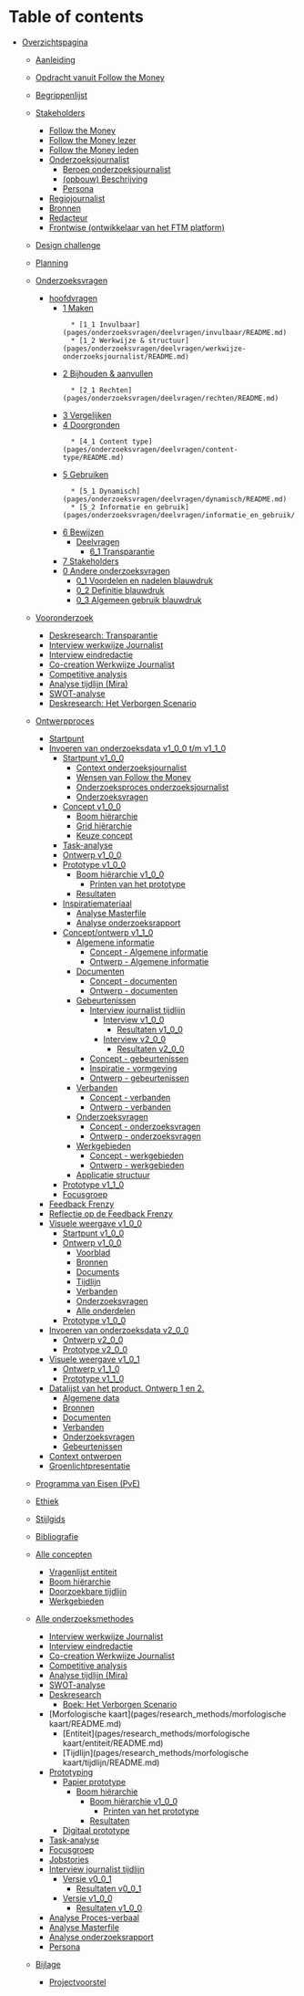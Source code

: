 # Table of contents
* [Overzichtspagina](README.md)
	* [Aanleiding](pages/aanleiding/README.md)
	* [Opdracht vanuit Follow the Money](pages/opdracht_vanuit_follow-the-money/README.md)
	* [Begrippenlijst](GLOSSARY.md)
	* [Stakeholders](pages/stakeholders/README.md)
		* [Follow the Money](pages/stakeholders/follow_the_money/README.md)
		* [Follow the Money lezer](pages/stakeholders/follow_the_money_lezer/README.md)
		* [Follow the Money leden](pages/stakeholders/follow_the_money_leden/README.md)
		* [Onderzoeksjournalist](pages/stakeholders/onderzoeksjournalist/README.md)
			* [Beroep onderzoeksjournalist](pages/onderzoeksvragen/deelvragen/onderzoeksjournalistiek/README.md)
			* [(opbouw) Beschrijving](pages/stakeholders/onderzoeksjournalist/description.md)
			* [Persona](pages/research_methods/persona/README.md)
		* [Regiojournalist](pages/stakeholders/regiojournalist/README.md)
		* [Bronnen](pages/stakeholders/bronnen/README.md)
		* [Redacteur](pages/stakeholders/redacteur/README.md)
		* [Frontwise (ontwikkelaar van het FTM platform)](pages/stakeholders/frontwise/README.md)
	* [Design challenge](pages/design-challenge/README.md)
	* [Planning](pages/planning/README.md)
	* [Onderzoeksvragen](pages/onderzoeksvragen/README.md)
		* [hoofdvragen](pages/onderzoeksvragen/hoofdvragen/README.md)
			* [1 Maken](pages/onderzoeksvragen/hoofdvragen/maken/README.md)
				<!-- * [Deelvragen](pages/onderzoeksvragen/deelvragen/README.md) -->
					* [1_1 Invulbaar](pages/onderzoeksvragen/deelvragen/invulbaar/README.md)
					* [1_2 Werkwijze & structuur](pages/onderzoeksvragen/deelvragen/werkwijze-onderzoeksjournalist/README.md)
			* [2 Bijhouden & aanvullen](pages/onderzoeksvragen/hoofdvragen/bijhouden_aanvullen/README.md)
				<!-- * [Deelvragen](pages/onderzoeksvragen/deelvragen/README.md) -->
					* [2_1 Rechten](pages/onderzoeksvragen/deelvragen/rechten/README.md)
			* [3 Vergelijken](pages/onderzoeksvragen/hoofdvragen/vergelijken/README.md)
			* [4 Doorgronden](pages/onderzoeksvragen/hoofdvragen/doorgronden/README.md)
				<!-- * [Deelvragen](pages/onderzoeksvragen/deelvragen/README.md) -->
					* [4_1 Content type](pages/onderzoeksvragen/deelvragen/content-type/README.md)
			* [5 Gebruiken](pages/onderzoeksvragen/hoofdvragen/gebruiken/README.md)
				<!-- * [Deelvragen](pages/onderzoeksvragen/deelvragen/README.md) -->
					* [5_1 Dynamisch](pages/onderzoeksvragen/deelvragen/dynamisch/README.md)
					* [5_2 Informatie en gebruik](pages/onderzoeksvragen/deelvragen/informatie_en_gebruik/README.md)
			* [6 Bewijzen](pages/onderzoeksvragen/hoofdvragen/bewijzen/README.md)
				* [Deelvragen](pages/onderzoeksvragen/deelvragen/README.md)
					* [6_1 Transparantie](pages/onderzoeksvragen/deelvragen/benodigd_bewijs/README.md)
			* [7 Stakeholders](pages/onderzoeksvragen/deelvragen/stakeholders/README.md)
			* [0 Andere onderzoeksvragen]()
				* [0_1 Voordelen en nadelen blauwdruk](pages/onderzoeksvragen/deelvragen/voordelen_nadelen/README.md)
				* [0_2 Definitie blauwdruk](pages/onderzoeksvragen/deelvragen/definitie_blauwdruk/README.md)
				* [0_3 Algemeen gebruik blauwdruk](pages/onderzoeksvragen/deelvragen/algemeen_gebruik_blauwdruk/README.md)
	

	* [Vooronderzoek]()
		* [Deskresearch: Transparantie](pages/onderzoeksvragen/deelvragen/transparantie/README.md)
		* [Interview werkwijze Journalist](pages/research_methods/interview/onderzoeksjournalist/werkwijze_thomas-bollen/README.md)
		* [Interview eindredactie](pages/research_methods/interview/eindredactie/README.md)
		* [Co-creation Werkwijze Journalist](pages/research_methods/co-creation/werkwijze_frank-meijers/README.md)
		* [Competitive analysis](pages/research_methods/competitive_analysis/README.md)
		* [Analyse tijdlijn (Mira)](pages/research_methods/analyse_content/tijdlijn/README.md)
		* [SWOT-analyse](pages/research_methods/swot-analyse/README.md)
		* [Deskresearch: Het Verborgen Scenario](pages/research_methods/deskresearch/verborgen-scenario/README.md)
	* [Ontwerpproces](pages/ontwerpproces/README.md)
		* [Startpunt](pages/ontwerpproces/start-point.md)
		* [Invoeren van onderzoeksdata v1_0_0 t/m v1_1_0](pages/ontwerpproces/input/README.md)
			* [Startpunt v1_0_0](pages/ontwerpproces/input/start-point/README.md)
				* [Context onderzoeksjournalist](pages/ontwerpproces/input/start-point/context/README.md)
				* [Wensen van Follow the Money](pages/ontwerpproces/input/start-point/wish-client/README.md)
				* [Onderzoeksproces onderzoeksjournalist](pages/ontwerpproces/input/start-point/research-process/README.md)
				* [Onderzoeksvragen](pages/ontwerpproces/input/start-point/research-questions/README.md)
			* [Concept v1_0_0](pages/ontwerpproces/input/1.0.0/concept.md)
				* [Boom hiërarchie](pages/concepten/entiteit/boom-hiërarchie/README.md)
				* [Grid hiërarchie](pages/concepten/entiteit/grid/README.md)
				* [Keuze concept](pages/ontwerpproces/input/1.0.0/concept-keuze.md)
			* [Task-analyse](pages/research_methods/task-analyse/README.md)
			* [Ontwerp v1_0_0](pages/ontwerpproces/input/1.0.0/README.md)
			* [Prototype v1_0_0](pages/ontwerpproces/input/1.0.0/prototype.md)
				* [Boom hiërarchie v1_0_0](pages/research_methods/prototyping/papier/boom-hiërarchie/1.0.0/README.md)
					* [Printen van het prototype](pages/research_methods/prototyping/papier/boom-hiërarchie/1.0.0/printen.md)
				* [Resultaten](pages/research_methods/prototyping/papier/boom-hiërarchie/1.0.0/resultaten.md)
			* [Inspiratiemateriaal]()
				* [Analyse Masterfile](pages/research_methods/analyse_content/masterfile/README.md)
				* [Analyse onderzoeksrapport](pages/research_methods/analyse_content/onderzoeksrapport/README.md)
			* [Concept/ontwerp v1_1_0](pages/ontwerpproces/input/1.1.0/README.md)
				* [Algemene informatie]()
					* [Concept - Algemene informatie](pages/ontwerpproces/input/1.1.0/components/general-information-concept.md)
					* [Ontwerp - Algemene informatie](pages/ontwerpproces/input/1.1.0/components/general-information.md)
				* [Documenten]()
					* [Concept - documenten](pages/ontwerpproces/input/1.1.0/components/documents-concept.md)
					* [Ontwerp - documenten](pages/ontwerpproces/input/1.1.0/components/documents.md)
				* [Gebeurtenissen]()
					* [Interview journalist tijdlijn](pages/research_methods/interview/onderzoeksjournalist/tijdlijn/README.md)
						* [Interview v1_0_0](pages/research_methods/interview/onderzoeksjournalist/tijdlijn/v0.0.1/README.md)
							* [Resultaten v1_0_0](pages/research_methods/interview/onderzoeksjournalist/tijdlijn/v0.0.1/result.md)
						* [Interview v2_0_0](pages/research_methods/interview/onderzoeksjournalist/tijdlijn/v1.0.0/README.md)
							* [Resultaten v2_0_0](pages/research_methods/interview/onderzoeksjournalist/tijdlijn/v1.0.0/result.md)
					* [Concept - gebeurtenissen](pages/ontwerpproces/input/1.1.0/components/events-concept.md)
					* [Inspiratie - vormgeving](pages/ontwerpproces/input/1.1.0/components/events-inspiration.md)
					* [Ontwerp - gebeurtenissen](pages/ontwerpproces/input/1.1.0/components/events.md)
				* [Verbanden]()
					* [Concept - verbanden](pages/ontwerpproces/input/1.1.0/components/connections-concept.md)
					* [Ontwerp - verbanden](pages/ontwerpproces/input/1.1.0/components/connections.md)
				* [Onderzoeksvragen]()
					* [Concept - onderzoeksvragen](pages/ontwerpproces/input/1.1.0/components/research-questions-concept.md)
					* [Ontwerp - onderzoeksvragen](pages/ontwerpproces/input/1.1.0/components/research-questions.md)
				* [Werkgebieden]()
					* [Concept - werkgebieden](pages/ontwerpproces/input/1.1.0/components/sections-concept.md)
					* [Ontwerp - werkgebieden](pages/ontwerpproces/input/1.1.0/components/sections.md)
				* [Applicatie structuur]()
			* [Prototype v1_1_0](pages/ontwerpproces/input/1.1.0/prototype.md)
			* [Focusgroep](pages/research_methods/focusgroep/README.md)
		* [Feedback Frenzy](pages/feedback-frenzy/README.md)
		* [Reflectie op de Feedback Frenzy](pages/ontwerpproces/tweede-ontwerp/README.md)
		* [Visuele weergave v1_0_0](pages/ontwerpproces/output/README.md)
			* [Startpunt v1_0_0](pages/ontwerpproces/output/start-point/README.md)
			* [Ontwerp v1_0_0](pages/ontwerpproces/output/1.0.0/README.md)
				* [Voorblad](pages/ontwerpproces/output/1.0.0/components/general-information.md)
				* [Bronnen](pages/ontwerpproces/output/1.0.0/components/sources.md)
				* [Documents](pages/ontwerpproces/output/1.0.0/components/documents.md)
				* [Tijdlijn](pages/ontwerpproces/output/1.0.0/components/timeline.md)
				* [Verbanden](pages/ontwerpproces/output/1.0.0/components/connections.md)
				* [Onderzoeksvragen](pages/ontwerpproces/output/1.0.0/components/research-questions.md)
				* [Alle onderdelen](pages/ontwerpproces/output/1.0.0/all-components.md)
			* [Prototype v1_0_0](pages/ontwerpproces/output/1.0.0/prototype.md)
		* [Invoeren van onderzoeksdata v2_0_0](pages/ontwerpproces/input/README.md)
			* [Ontwerp v2_0_0](pages/ontwerpproces/input/2.0.0/README.md)
			* [Prototype v2_0_0](pages/ontwerpproces/input/2.0.0/prototype.md)
		* [Visuele weergave v1_0_1]()
			* [Ontwerp v1_1_0](pages/ontwerpproces/output/1.1.0/README.md)
			* [Prototype v1_1_0](pages/ontwerpproces/output/1.1.0/prototype.md)
		* [Datalijst van het product. Ontwerp 1 en 2.](pages/data-lijst/README.md)
			* [Algemene data](pages/data-lijst/general-information/README.md)
			* [Bronnen](pages/data-lijst/sources/README.md)
			* [Documenten](pages/data-lijst/documents/README.md)
			* [Verbanden](pages/data-lijst/connections/README.md)
			* [Onderzoeksvragen](pages/data-lijst/research-questions/README.md)
			* [Gebeurtenissen](pages/data-lijst/events/README.md)
		* [Context ontwerpen](pages/ontwerpproces/context/README.md)
		* [Groenlichtpresentatie](pages/groenlicht_presentatie/README.md)
	* [Programma van Eisen (PvE)](pages/programma_van_eisen/README.md)
		<!-- * [Andere data](pages/data-lijst/other/README.md) -->
	* [Ethiek](pages/ethiek/README.md)
	* [Stijlgids](pages/stijlgids/README.md)
	* [Bibliografie](pages/bibliografie/README.md)
	* [Alle concepten](pages/concepten/README.md)
		* [Vragenlijst entiteit](pages/concepten/vragenlijst-duplicatie/README.md)
		* [Boom hiërarchie](pages/concepten/entiteit/boom-hiërarchie/README.md)
		* [Doorzoekbare tijdlijn](pages/concepten/tijdlijn/README.md)
		* [Werkgebieden](pages/concepten/werkgebieden/README.md)
	* [Alle onderzoeksmethodes](pages/research_methods/README.md)
		* [Interview werkwijze Journalist](pages/research_methods/interview/onderzoeksjournalist/werkwijze_thomas-bollen/README.md)
		* [Interview eindredactie](pages/research_methods/interview/eindredactie/README.md)
		* [Co-creation Werkwijze Journalist](pages/research_methods/co-creation/werkwijze_frank-meijers/README.md)
		* [Competitive analysis](pages/research_methods/competitive_analysis/README.md)
		* [Analyse tijdlijn (Mira)](pages/research_methods/analyse_content/tijdlijn/README.md)
		* [SWOT-analyse](pages/research_methods/swot-analyse/README.md)
		* [Deskresearch](pages/research_methods/deskresearch/README.md)
			* [Boek: Het Verborgen Scenario](pages/research_methods/deskresearch/verborgen-scenario/README.md)
		* [Morfologische kaart](pages/research_methods/morfologische kaart/README.md)
			* [Entiteit](pages/research_methods/morfologische kaart/entiteit/README.md)
			* [Tijdlijn](pages/research_methods/morfologische kaart/tijdlijn/README.md)
		* [Prototyping](pages/research_methods/prototyping/README.md)
			* [Papier prototype](pages/research_methods/prototyping/papier/README.md)
				* [Boom hiërarchie](pages/research_methods/prototyping/papier/boom-hiërarchie/README.md)
					* [Boom hiërarchie v1_0_0](pages/research_methods/prototyping/papier/boom-hiërarchie/1.0.0/README.md)
						* [Printen van het prototype](pages/research_methods/prototyping/papier/boom-hiërarchie/1.0.0/printen.md)
					* [Resultaten](pages/research_methods/prototyping/papier/boom-hiërarchie/1.0.0/resultaten.md)
			* [Digitaal prototype](pages/research_methods/prototyping/digitaal/README.md)
		* [Task-analyse](pages/research_methods/task-analyse/README.md)
		* [Focusgroep](pages/research_methods/focusgroep/README.md)
		* [Jobstories](pages/research_methods/jobstories/README.md)
		* [Interview journalist tijdlijn](pages/research_methods/interview/onderzoeksjournalist/tijdlijn/README.md)
			* [Versie v0_0_1](pages/research_methods/interview/onderzoeksjournalist/tijdlijn/v0.0.1/README.md)
				* [Resultaten v0_0_1](pages/research_methods/interview/onderzoeksjournalist/tijdlijn/v0.0.1/result.md)
			* [Versie v1_0_0](pages/research_methods/interview/onderzoeksjournalist/tijdlijn/v1.0.0/README.md)
				* [Resultaten v1_0_0](pages/research_methods/interview/onderzoeksjournalist/tijdlijn/v1.0.0/result.md)
		<!-- * [Analyse content](pages/research_methods/analyse_content/README.md) -->
		* [Analyse Proces-verbaal](pages/research_methods/analyse_content/proces-verbaal/README.md)
		* [Analyse Masterfile](pages/research_methods/analyse_content/masterfile/README.md)
		* [Analyse onderzoeksrapport](pages/research_methods/analyse_content/onderzoeksrapport/README.md)
		* [Persona](pages/research_methods/persona/README.md)
	* [Bijlage](pages/bijlage/README.md)
		* [Projectvoorstel](pages/bijlage/projectvoorstel/README.md)
